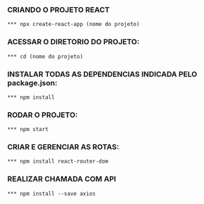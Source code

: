 ### CRIANDO O PROJETO REACT
    *** npx create-react-app (nome do projeto)

### ACESSAR O DIRETORIO DO PROJETO:
    *** cd (nome do projeto)

### INSTALAR TODAS AS DEPENDENCIAS INDICADA PELO package.json:
    *** npm install

### RODAR O PROJETO:
    *** npm start

### CRIAR E GERENCIAR AS ROTAS:
    *** npm install react-router-dom

### REALIZAR CHAMADA COM API
    *** npm install --save axios

### 